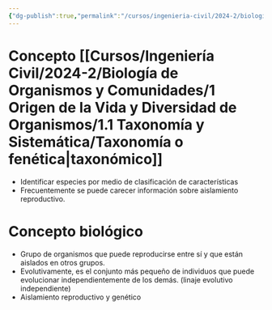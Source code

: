 ```yaml
---
{"dg-publish":true,"permalink":"/cursos/ingenieria-civil/2024-2/biologia-de-organismos-y-comunidades/2-genetica-y-evolucion/definicion-de-una-especie/","tags":["P2BIO110C","C4BIO110C"]}
---
```


# Concepto [[Cursos/Ingeniería Civil/2024-2/Biología de Organismos y Comunidades/1 Origen de la Vida y Diversidad de Organismos/1.1 Taxonomía y Sistemática/Taxonomía o fenética\|taxonómico]]
- Identificar especies por medio de clasificación de características
- Frecuentemente se puede carecer información sobre aislamiento reproductivo.
# Concepto biológico
- Grupo de organismos que puede reproducirse entre sí y que están aislados en otros grupos.
- Evolutivamente, es el conjunto más pequeño de individuos que puede evolucionar independientemente de los demás. (linaje evolutivo independiente)
- Aislamiento reproductivo y genético
